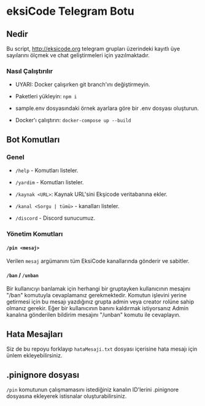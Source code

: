 # eksiCode Telegram Botu

## Nedir

Bu script, http://eksicode.org telegram grupları üzerindeki kayıtlı üye sayılarını ölçmek
ve chat geliştirmeleri için yazılmaktadır.

### Nasıl Çalıştırılır

-   UYARI: Docker çalışırken git branch'ını değiştirmeyin. 

-   Paketleri yükleyin: `npm i`

-   sample.env dosyasındaki örnek ayarlara göre bir .env dosyası oluşturun.

-   Docker'ı çalıştırın: `docker-compose up --build`

## Bot Komutları

### Genel

-   `/help` - Komutları listeler.

-   `/yardim` - Komutları listeler.

-   `/kaynak <URL>`: Kaynak URL'sini Ekşicode veritabanına ekler.

-   `/kanal <Sorgu | tümü>` - kanalları listeler.

-   `/discord` -  Discord sunucumuz.

### Yönetim Komutları

#### `/pin <mesaj>`
Verilen `mesaj` argümanını tüm EksiCode kanallarında gönderir ve sabitler.

#### `/ban` / `/unban`
Bir kullanıcıyı banlamak için herhangi bir gruptayken kullanıcının mesajını "/ban" komutuyla cevaplamanız gerekmektedir. Komutun işlevini yerine getirmesi için bu mesajı yazdığınız grupta admin veya creator rolüne sahip olmanız gerekir. Eğer bir kullanıcının banını kaldırmak istiyorsanız Admin kanalına gönderilen bildirim mesajını "/unban" komutu ile cevaplayın.

## Hata Mesajları

Siz de bu repoyu forklayıp `hataMesaji.txt` dosyası içerisine hata mesajı için ünlem ekleyebilirsiniz.

## .pinignore dosyası

`/pin` komutunun çalışmamasını istediğiniz kanalın ID'lerini .pinignore dosyasına ekleyerek istisnalar oluşturabilirsiniz.
